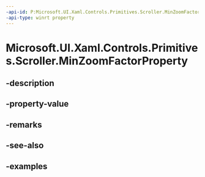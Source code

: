 ```yaml
---
-api-id: P:Microsoft.UI.Xaml.Controls.Primitives.Scroller.MinZoomFactorProperty
-api-type: winrt property
---
```


# Microsoft.UI.Xaml.Controls.Primitives.Scroller.MinZoomFactorProperty

<!--
public static Windows.UI.Xaml.DependencyProperty MinZoomFactorProperty { get; }
-->


## -description

## -property-value

## -remarks

## -see-also

## -examples


